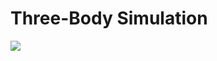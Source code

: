 # Three-Body Simulation

![](https://user-images.githubusercontent.com/13723264/107892523-548f9d00-6eeb-11eb-9d6c-27612f2f21e0.gif)